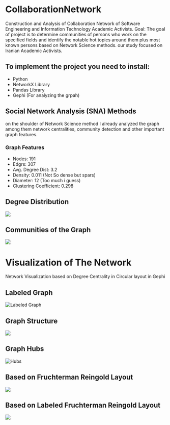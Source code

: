 # CollaborationNetwork
Construction and Analysis of Collaboration Network of Software Engineering and Information Technology Academic Activists. Goal: The goal of project is to determine communities of persons who work on the specified fields and identify the notable hot topics around them plus most known persons based on Network Science methods. our study focused on Iranian Academic Activists.
## To implement the project you need to install:
* Python
* NetworkX Library
* Pandas Library
* Gephi (For analyzing the grpah)
## Social Network Analysis (SNA) Methods 
on the shoulder of Network Science method I already analyzed the graph among them network centralities, community detection and other important graph features.
### Graph Features
* Nodes: 191
* Edgrs: 307
* Avg. Degree Dist: 3.2
* Density: 0.011 (Not So dense but spars)
* Diameter: 12 (Too much i guess)
* Clustering Coefficient: 0.298
## Degree Distribution
![](https://github.com/MohammadHeydari/CollaborationNetwork/blob/master/Degree_Distributions.png)
## Communities of the Graph
![](https://github.com/MohammadHeydari/CollaborationNetwork/blob/master/Modularity_Community.png)
# Visualization of The Network
 Network Visualization based on Degree Centrality in Circular layout in Gephi
 ## Labeled Graph
 ![Labeled Graph](https://github.com/MohammadHeydari/CollaborationNetwork/blob/master/Labeled%20Graph.png)
 ## Graph Structure 
 ![](https://github.com/MohammadHeydari/CollaborationNetwork/blob/master/Graph.png)
 ## Graph Hubs 
 ![Hubs](https://github.com/MohammadHeydari/CollaborationNetwork/blob/master/Graph%20Hubs.png)
 ## Based on Fruchterman Reingold Layout
 ![](https://github.com/MohammadHeydari/CollaborationNetwork/blob/master/Graph%20Visualization.png)
 ## Based on Labeled Fruchterman Reingold Layout
 ![](https://github.com/MohammadHeydari/CollaborationNetwork/blob/master/Untitled.png)
 
